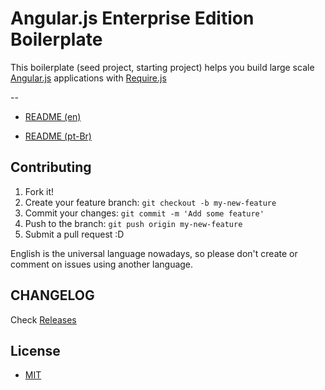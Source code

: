 # Angular.js Enterprise Edition Boilerplate

This boilerplate (seed project, starting project) helps you build large scale [Angular.js](https://angularjs.org/) applications with [Require.js](http://requirejs.org/)

--

* [README (en)](docs/en/README.md)

* [README (pt-Br)](docs/pt-Br/README.md)


## Contributing

1. Fork it!
2. Create your feature branch: `git checkout -b my-new-feature`
3. Commit your changes: `git commit -m 'Add some feature'`
4. Push to the branch: `git push origin my-new-feature`
5. Submit a pull request :D

English is the universal language nowadays, so please don't create or comment on issues using another language.


## CHANGELOG

Check [Releases](https://github.com/the-front/angularjs-ee-boilerplate/releases)


## License

- [MIT](LICENSE)
